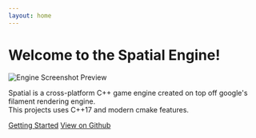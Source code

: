 ```yaml
---
layout: home
---
```


# Welcome to the Spatial Engine!

<div class="d-flex" style="flex-direction: column; align-items: center;">
    <img src="/assets/preview.png" alt="Engine Screenshot Preview"/>
    <p class="text-center">
        Spatial is a cross-platform C++ game engine created on top off google's filament rendering engine.<br/>
        This projects uses C++17 and modern cmake features.
    </p>
    <div class="d-flex">
        <a href="/docs/getting-started" class="btn btn-blue">Getting Started</a>
        <a href="/docs/getting-started" class="btn ml-2">View on Github</a>
    </div>
</div>
